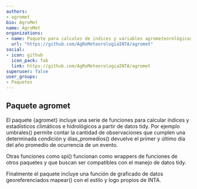 ```yaml
---
authors:
- agromet
bio: AgroMet
name: AgroMet
organizations:
- name: Paquete para calculos de indices y variables agrometeorológicas utilizando los datos del INTA
  url: "https://github.com/AgRoMeteorologiaINTA/agromet"
social:
- icon: github
  icon_pack: fab
  link: https://github.com/AgRoMeteorologiaINTA/agromet
superuser: false
user_groups:
- Paquetes
---
```


## Paquete agromet

El paquete {agromet} incluye una serie de funciones para calcular índices y estadísticos climáticos e hidrológicos a partir de datos tidy. Por ejemplo umbrales() permite contar la cantidad de observaciones que cumplen una determinada condición y dias_promedios() devuelve el primer y último día del año promedio de ocurrencia de un evento.

Otras funciones como spi() funcionan como wrappers de funciones de otros paquetes y que buscan ser compatibles con el manejo de datos tidy.

Finalmente el paquete incluye una función de graficado de datos georeferenciados mapear() con el estilo y logo propios de INTA.

